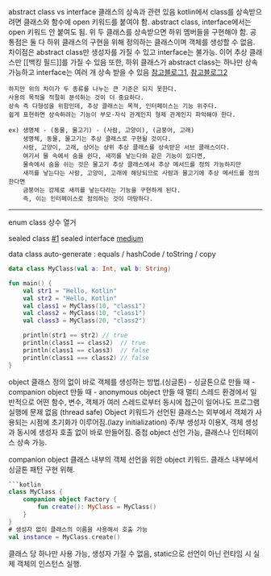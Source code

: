 abstract class vs interface
	클래스의 상속과 관련 있음
	kotlin에서 class를 상속받으려면 클래스와 함수에 open 키워드를 붙여야 함.
	abstract class, interface에서는 open 키워드 안 붙여도 됨.
	위 두 클래스를 상속받으면 하위 멤버들을 구현해야 함.
	공통점은 둘 다 하위 클래스의 구현을 위해 정의하는 클래스이며 객체를 생성할 수 없음.
	차이점은 abstract class만 생성자를 가질 수 있고 interface는 불가능.
	이어 추상 클래스만 [[백킹 필드]]를 가질 수 있음
	또한, 하위 클래스가 abstract class는 하나만 상속 가능하고 interface는 여러 개 상속 받을 수 있음
	[참고블로그1](https://interlude.tistory.com/15), [참고블로그2](https://inpa.tistory.com/entry/JAVA-%E2%98%95-%EC%9D%B8%ED%84%B0%ED%8E%98%EC%9D%B4%EC%8A%A4-vs-%EC%B6%94%EC%83%81%ED%81%B4%EB%9E%98%EC%8A%A4-%EC%B0%A8%EC%9D%B4%EC%A0%90-%EC%99%84%EB%B2%BD-%EC%9D%B4%ED%95%B4%ED%95%98%EA%B8%B0)

	하지만 위의 차이가 두 종류를 나누는 큰 기준은 되지 못한다.
	사용의 목적을 적절히 분석하는 것이 더 중요하다.
	상속 즉 다형성을 위함인데, 추상 클래스는 목적, 인터페이스는 기능 위주다.
	쉽게 표현하면 상속하려는 기능이 부모-자식 관계인지 형제 관계인지 파악해야 한다.
	
	ex) 생명체 - (동물, 물고기) - (사람, 고양이), (금붕어, 고래)
		생명체, 동물, 물고기는 추상 클래스로 구현될 것이다.
		사람, 고양이, 고래, 상어는 상위 추상 클래스를 상속받은 서브 클래스이다.
		여기서 물 속에서 숨을 쉰다, 새끼를 낳는다와 같은 기능이 있다면,
		물속에서 숨을 쉬는 것은 물고기 추상 클래스에서 추상 메서드를 정의 가능하지만
		새끼를 낳는다는 사람, 고양이, 고래에 해당되므로 사람과 물고기에 추상 메서드를 정의한다면
		금붕어는 강제로 새끼를 낳는다라는 기능을 구현하게 된다.
		즉, 이는 인터페이스로 정의하는 것이 마땅하다.

- - - 
enum class
	상수 열거

sealed class [#1](https://kotlinlang.org/docs/sealed-classes.html#constructors)
	sealed interface [medium](https://jorgecastillo.dev/sealed-interfaces-kotlin?source=post_page-----db1fff634860--------------------------------)

data class
	auto-generate : equals / hashCode / toString / copy
```kotlin
data class MyClass(val a: Int, val b: String)                           

fun main() {
    val str1 = "Hello, Kotlin"
    val str2 = "Hello, Kotlin"
    val class1 = MyClass(10, "class1")
    val class2 = MyClass(10, "class1")
    val class3 = MyClass(20, "class2")

    println(str1 == str2) // true
    println(class1 == class2)  // true
    println(class1 == class3)  // false
    println(class1 === class2) // false
}
```


object
	클래스 정의 없이 바로 객체를 생성하는 방법.(싱글톤)
	- 싱글톤으로 만들 때
	- companion object 만들 때
	- anonymous object 만들 때
	멀티 스레드 환경에서 일반적으로 어떤 함수, 변수, 객체가 여러 스레드로부터 동시에 접근이 일어나도 프로그램 실행에 문제 없음 (thread safe)
	Object 키워드가 선언된 클래스는 외부에서 객체가 사용되는 시점에 초기화가 이루어짐.(lazy initialization)
	주/부 생성자 이용X, 객체 생성과 동시에 생성자 호출 없이 바로 만들어짐.
	중첩 object 선언 가능, 클래스나 인터페이스 상속 가능.


companion object
	클래스 내부의 객체 선언을 위한 object 키워드.
	클래스 내부에서 싱글톤 패턴 구현 위해.
```kotlin
```kotlin
class MyClass {
    companion object Factory {
        fun create(): MyClass = MyClass()
    }
}
# 생성자 없이 클래스의 이름을 사용해서 호출 가능
val instance = MyClass.create()
```

클래스 당 하나만 사용 가능, 생성자 가질 수 없음, static으로 선언이 아닌 런타임 시 실제 객체의 인스턴스 실행.



